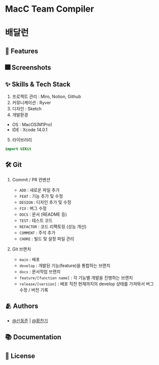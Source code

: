 # MacC Team Compiler

# 배달런

## :pushpin: Features

## :fireworks: Screenshots

## :sparkles: Skills & Tech Stack

1. 프로젝트 관리 : Miro, Notion, Github
2. 커뮤니케이션 : Ryver
3. 디자인 : Sketch
4. 개발환경
- OS : MacOS(M1Pro)
- IDE : Xcode 14.0.1
5. 라이브러리
```swift
import UIKit
```


## :hammer_and_wrench: Git

1. Commit / PR 컨벤션
    - `ADD` : 새로운 파일 추가
    - `FEAT` : 기능 추가 및 수정
    - `DESIGN` : 디자인 추가 및 수정
    - `FIX` : 버그 수정
    - `DOCS` : 문서 (README 등)
    - `TEST` : 테스트 코드
    - `REFACTOR` : 코드 리팩토링 (성능 개선)
    - `COMMENT` : 주석 추가
    - `CHORE` : 빌드 및 설정 파일 관리

2. Git 브랜치
    - `main` : 배포
    - `develop` : 개발된 기능(feature)을 통합하는 브랜치
    - `docs` : 문서작업 브랜치
    - `feature/[function name]` : 각 기능별 개발을 진행하는 브랜치
    - `release/[version]` : 배포 직전 현재까지의 develop 상태를 가져와서 버그 수정 / 버전 기록


## :people_hugging: Authors

- [@신동준](https://github.com/David-ShinDJ) | [@황찬기](https://github.com/DevMizeKR)


## :books: Documentation


## :lock_with_ink_pen: License

